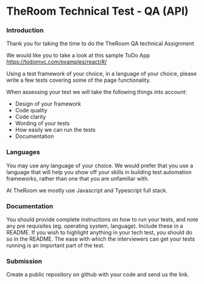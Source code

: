 # TheRoom Technical Test - QA (API)

### Introduction
Thank you for taking the time to do the TheRoom QA technical Assignment

We would like you to take a look at this sample ToDo App <https://todomvc.com/examples/react/#/>

Using a test framework of your choice, in a language of your choice, please write a few tests covering some of the page functionality.

When assessing your test we will take the following things into account:

  - Design of your framework
  - Code quality
  - Code clarity
  - Wording of your tests
  - How easily we can run the tests
  - Documentation 

### Languages
You may use any language of your choice. We would prefer that you use a language that will help you show off your skills in building test automation frameworks, rather than one that you are unfamiliar with.

At TheRoom we mostly use Javascript and Typescript full stack.

### Documentation
You should provide complete instructions on how to run your tests, and note any pre requisites (eg. operating system, language). Include these in a README. If you wish to highlight anything in your tech test, you should do so in the README.
The ease with which the interviewers can get your tests running is an important part of the test.

### Submission
Create a public repository on github with your code and send us the link. 
